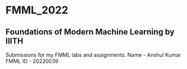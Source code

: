 # FMML_2022
## Foundations of Modern Machine Learning by IIITH

Submissions for my FMML labs and assignments.
Name - Anshul Kumar
FMML ID - 20220039

